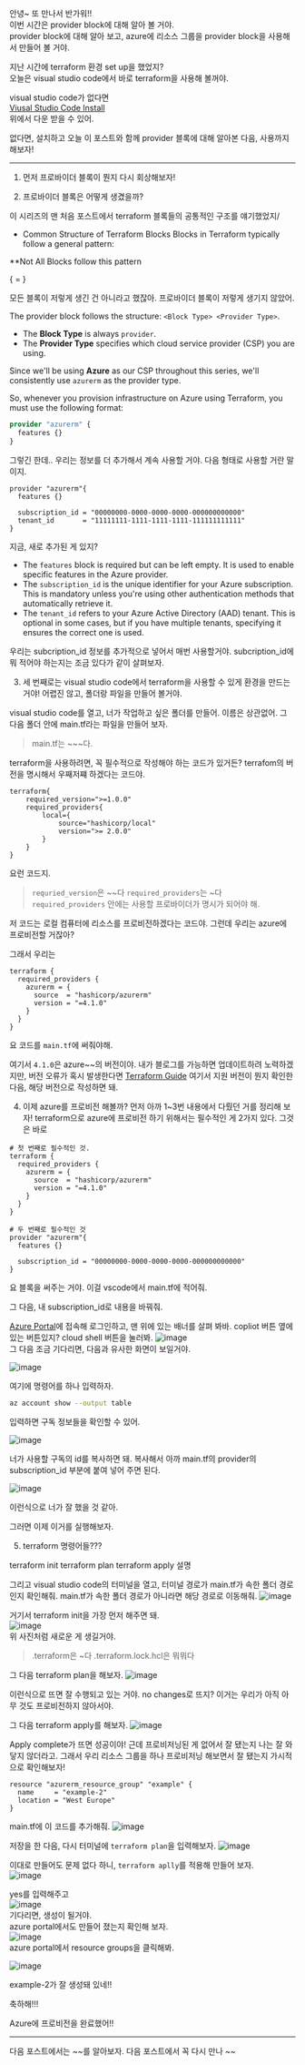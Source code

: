 안녕~ 또 만나서 반가워!!  
이번 시간은 provider block에 대해 알아 볼 거야.  
provider block에 대해 알아 보고, azure에 리소스 그룹을 provider block을 사용해서 만들어 볼 거야.  
  
지난 시간에 terraform 환경 set up을 했었지?  
오늘은 visual studio code에서 바로 terraform을 사용해 볼꺼야.  
  
visual studio code가 없다면   
[Viusal Studio Code Install](https://code.visualstudio.com/download)   
위에서 다운 받을 수 있어.  
  
없다면, 설치하고 오늘 이 포스트와 함께 provider 블록에 대해 알아본 다음, 사용까지 해보자!  
  
***
1. 먼저 프로바이더 블록이 뭔지 다시 회상해보자!



2. 프로바이더 블록은 어떻게 생겼을까?

이 시리즈의 맨 처음 포스트에서 terraform 블록들의 공통적인 구조를 얘기했었지/
  
 - Common Structure of Terraform Blocks
Blocks in Terraform typically follow a general pattern:

**Not All Blocks follow this pattern

<Block Type> <Resource Type> <Resource Name> {
  <Attribute> = <Value>
}

모든 블록이 저렇게 생긴 건 아니라고 했잖아. 프로바이더 블록이 저렇게 생기지 않았어.

The provider block follows the structure: `<Block Type> <Provider Type>`.  

- The **Block Type** is always `provider`.  
- The **Provider Type** specifies which cloud service provider (CSP) you are using.  

Since we'll be using **Azure** as our CSP throughout this series, we'll consistently use `azurerm` as the provider type.  

So, whenever you provision infrastructure on Azure using Terraform, you must use the following format:

```terraform
provider "azurerm" {
  features {}
}
```
그렇긴 한데.. 우리는 정보를 더 추가해서 계속 사용할 거야. 다음 형태로 사용할 거란 말이지. 

```hcl
provider "azurerm"{
  features {}

  subscription_id = "00000000-0000-0000-0000-000000000000"
  tenant_id       = "11111111-1111-1111-1111-111111111111"
}
```
지금, 새로 추가된 게 있지?

- The `features` block is required but can be left empty. It is used to enable specific features in the Azure provider.
- The `subscription_id` is the unique identifier for your Azure subscription. This is mandatory unless you're using other authentication methods that automatically retrieve it.
- The `tenant_id` refers to your Azure Active Directory (AAD) tenant. This is optional in some cases, but if you have multiple tenants, specifying it ensures the correct one is used.

우리는 subcription_id 정보를 추가적으로 넣어서 매번 사용할거야.
subcription_id에 뭐 적어야 하는지는 조금 있다가 같이 살펴보자.


3. 세 번째로는 visual studio code에서 terraform을 사용할 수 있게 환경을 만드는 거야!
어렵진 않고, 폴더랑 파일을 만들어 볼거야.

visual studio code를 열고, 너가 작업하고 싶은 폴더를 만들어. 이름은 상관없어. 그 다음 폴더 안에 main.tf라는 파일을 만들어 보자.
> main.tf는 ~~~다.

terraform을 사용하려면, 꼭 필수적으로 작성해야 하는 코드가 있거든?
terrafom의 버전을 명시해서 우째저쨰 하겠다는 코드야.

```hcl
terraform{
    required_version=">=1.0.0"
    required_providers{
        local={
            source="hashicorp/local"
            version=">= 2.0.0"
        }
    }
}
```
요런 코드지.
> `requried_version`은 ~~다
> `required_providers`는 ~다
>  `required_providers` 안에는 사용할 프로바이더가 명시가 되어야 해.

저 코드는 로컬 컴퓨터에 리소스를 프로비전하겠다는 코드야. 그런데 우리는 azure에 프로비전할 거잖아?

그래서 우리는
```hcl
terraform {
  required_providers {
    azurerm = {
      source  = "hashicorp/azurerm"
      version = "=4.1.0"
    }
  }
}
```
요 코드를 `main.tf`에 써줘야해.  
  
여기서 `4.1.0`은 azure~~의 버전이야. 내가 블로그를 가능하면 업데이트하려 노력하겠지만, 버전 오류가 혹시 발생한다면
[Terraform Guide](https://registry.tf-registry-prod-use1.terraform.io/providers/hashicorp/azurerm/latest/docs/guides/azure_cli)
여기서 지원 버전이 뭔지 확인한 다음, 해당 버전으로 작성하면 돼.
  

4. 이제 azure를 프로비전 해볼까?
 먼저  아까 1~3번 내용에서 다뤘던 거를 정리해 보자!
terraform으로 azure에 프로비전 하기 위해서는 필수적인 게 2가지 있다.
그것은 바로
```hcl
# 첫 번째로 필수적인 것.
terraform {
  required_providers {
    azurerm = {
      source  = "hashicorp/azurerm"
      version = "=4.1.0"
    }
  }
}

# 두 번째로 필수적인 것
provider "azurerm"{
  features {}

  subscription_id = "00000000-0000-0000-0000-000000000000"
}
```
요 블록을 써주는 거야.
이걸 vscode에서 main.tf에 적어줘.

그 다음, 내 subscription_id로 내용을 바꿔줘.

[Azure Portal](https://portal.azure.com/)에 접속해 로그인하고, 맨 위에 있는 배너를 살펴 봐바. copliot 버튼 옆에 있는 버튼있지? cloud shell 버튼을 눌러봐.
![image](https://github.com/user-attachments/assets/9aa8976b-1889-41b3-b453-fb0eb3ea4604)  
그 다음 조금 기다리면, 다음과 유사한 화면이 보일거야.
  
  ![image](https://github.com/user-attachments/assets/af521d6e-49d9-4c68-b098-71d3a02783b5)

여기에 명령어를 하나 입력하자.  
```bash
az account show --output table
```
입력하면 구독 정보들을 확인할 수 있어.

![image](https://github.com/user-attachments/assets/b8e33778-82a5-4edc-a077-28a83db5f499)  

너가 사용할 구독의 id를 복사하면 돼. 복사해서 아까 main.tf의 provider의 subscription_id 부분에 붙여 넣어 주면 된다.

![image](https://github.com/user-attachments/assets/4b46ae3a-8088-42ec-b4c3-d73667782607)  

이런식으로 너가 잘 했을 것 같아.  

그러면 이제 이거를 실행해보자.  


5. terraform 명령어들???

terraform init
terraform plan
terraform apply 설명


그리고 visual studio code의 터미널을 열고, 터미널 경로가 main.tf가 속한 폴더 경로인지 확인해줘. main.tf가 속한 폴더 경로가 아니라면
해당 경로로 이동해줘. 
![image](https://github.com/user-attachments/assets/7082cb9c-f316-45c8-a2b8-5fc2e09a6247)

거기서 terraform init을 가장 먼저 해주면 돼.  
![image](https://github.com/user-attachments/assets/b944fdab-6a77-48fb-ad51-565f7eb0faca)  
위 사진처럼 새로운 게 생길거야.
>.terraform은 ~다
>.terraform.lock.hcl은 뭐뭐다


그 다음 terraform plan을 해보자.
![image](https://github.com/user-attachments/assets/a37bca3b-6b4d-4d3c-a6eb-a1be3c66da3f)

이런식으로 뜨면 잘 수행되고 있는 거야.
no changes로 뜨지? 이거는 우리가 아직 아무 것도 프로비전하지 않아서야.

그 다음 terraform apply를 해보자.
![image](https://github.com/user-attachments/assets/b15d87cd-9dd2-44ed-a0f5-8f887d96ab74)

Apply complete가 뜨면 성공이야! 
근데 프로비저닝된 게 없어서 잘 됐는지 나는 잘 와닿지 않더라고.
그래서 우리 리소스 그룹을 하나 프로비저닝 해보면서
잘 됐는지 가시적으로 확인해보자!

```hcl
resource "azurerm_resource_group" "example" {
  name     = "example-2"
  location = "West Europe"
}
```
main.tf에 이 코드를 추가해줘.
![image](https://github.com/user-attachments/assets/17673283-78c7-4b7a-874c-256eb75e8e91)  

저장을 한 다음, 다시 터미널에 `terraform plan`을 입력해보자.
![image](https://github.com/user-attachments/assets/4b569e6f-bd58-4eb9-9519-a5c6ce8c8c04)  

이대로 만들어도 문제 없다 하니,
`terraform aplly`를 적용해 만들어 보자.  
![image](https://github.com/user-attachments/assets/41c91879-8423-4e66-824d-c8363963529b)  

yes를 입력해주고  
![image](https://github.com/user-attachments/assets/79b31cfc-4ae4-4ec6-8e4f-8cdc2f51554d)  
기다리면, 생성이 될거야.  
azure portal에서도 만들어 졌는지 확인해 보자.  
![image](https://github.com/user-attachments/assets/490888d8-e1e8-4267-a01f-a957da9ecad7)  
azure portal에서 resource groups을 클릭해봐.


![image](https://github.com/user-attachments/assets/002414a9-07a9-4b57-ba9f-203dbd494ac3)  

example-2가 잘 생성돼 있네!!

축하해!!!

Azure에 프로비전을 완료했어!!

***
다음 포스트에서는  ~~를 알아보자.
다음 포스트에서 꼭 다시 만나 ~~

